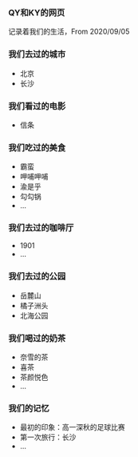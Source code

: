 ### QY和KY的网页
记录着我们的生活，From 2020/09/05

### 我们去过的城市
- 北京
- 长沙

### 我们看过的电影
- 信条

### 我们吃过的美食
- 霸蛮
- 呷哺呷哺
- 渝是乎
- 勾勾锅
- ...

### 我们去过的咖啡厅
- 1901
- ...

### 我们去过的公园
- 岳麓山
- 橘子洲头
- 北海公园

### 我们喝过的奶茶
- 奈雪的茶
- 喜茶
- 茶颜悦色
- ...

### 我们的记忆
- 最初的印象：高一深秋的足球比赛
- 第一次旅行：长沙
- ...
